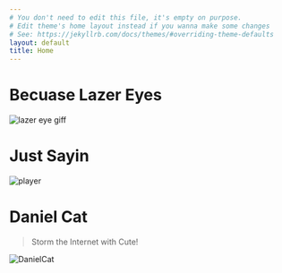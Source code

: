 ```yaml
---
# You don't need to edit this file, it's empty on purpose.
# Edit theme's home layout instead if you wanna make some changes
# See: https://jekyllrb.com/docs/themes/#overriding-theme-defaults
layout: default
title: Home
---
```


# Becuase Lazer Eyes
![lazer eye giff](http://mizioko.github.io/images/gifs/20170819_114356.gif)




# Just Sayin
![player](http://mizioko.github.io/images/gifs/Adobe_20170827_145209.jpg)


# Daniel Cat 
>Storm the Internet with Cute!

![DanielCat](http://mizioko.github.io/images/gifs/20170816_004403.gif)
